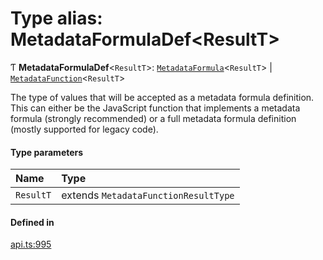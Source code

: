 # Type alias: MetadataFormulaDef<ResultT\>

Ƭ **MetadataFormulaDef**<`ResultT`\>: [`MetadataFormula`](MetadataFormula.md)<`ResultT`\> \| [`MetadataFunction`](MetadataFunction.md)<`ResultT`\>

The type of values that will be accepted as a metadata formula definition. This can either
be the JavaScript function that implements a metadata formula (strongly recommended)
or a full metadata formula definition (mostly supported for legacy code).

#### Type parameters

| Name | Type |
| :------ | :------ |
| `ResultT` | extends `MetadataFunctionResultType` |

#### Defined in

[api.ts:995](https://github.com/coda/packs-sdk/blob/main/api.ts#L995)
